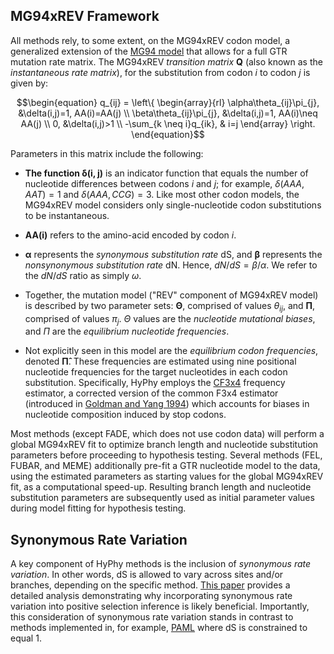 <!--------------------------------------------------------------------------------------->
## MG94xREV Framework
All methods rely, to some extent, on the MG94xREV codon model, a generalized extension of the [MG94 model](https://www.ncbi.nlm.nih.gov/labs/articles/7968485/) that allows for a full GTR mutation rate matrix. The MG94xREV *transition matrix* **Q** (also known as the *instantaneous rate matrix*), for the substitution from codon $i$ to codon $j$ is given by: 

$$\begin{equation}
q_{ij} = \left\{ 
\begin{array}{rl}
\alpha\theta_{ij}\pi_{j},         &\delta(i,j)=1, AA(i)=AA(j)     \\
\beta\theta_{ij}\pi_{j},          &\delta(i,j)=1, AA(i)\neq AA(j) \\
0,                                 &\delta(i,j)>1                  \\
-\sum_{k \neq i}q_{ik},            & i=j
\end{array} \right.
\end{equation}$$

Parameters in this matrix include the following:

* **The function $\boldsymbol{\delta(i,j)}$** is an indicator function that equals the number of nucleotide differences between codons $i$ and $j$; for example, $\delta(AAA,AAT) = 1$ and $\delta(AAA,CCG) = 3$. Like most other codon models, the MG94xREV model considers only single-nucleotide codon substitutions to be instantaneous. 

* $\boldsymbol{AA(i)}$ refers to the amino-acid encoded by codon $i$.

* $\boldsymbol{\alpha}$ represents the *synonymous substitution rate* dS, and $\boldsymbol{\beta}$ represents the *nonsynonymous substitution rate* dN. Hence, $dN/dS = \beta/\alpha$. We refer to the $dN/dS$ ratio as simply $\omega$.

* Together, the mutation model ("REV" component of MG94xREV model) is described by two parameter sets: $\boldsymbol{\Theta}$, comprised of values $\theta_{ij}$, and $\boldsymbol{\Pi}$, comprised of values $\pi_{j}$. $\Theta$ values are the *nucleotide mutational biases*, and $\Pi$ are the *equilibrium nucleotide frequencies*.
    
* Not explicitly seen in this model are the *equilibrium codon frequencies*, denoted $\boldsymbol{\hat{\Pi}}$. These frequencies are estimated using nine positional nucleotide frequencies for the target nucleotides in each codon substitution. Specifically, HyPhy employs the [CF3x4](http://dx.doi.org/10.1371/journal.pone.0011230) frequency estimator, a corrected version of the common F3x4 estimator (introduced in [Goldman and Yang 1994](https://www.ncbi.nlm.nih.gov/pubmed/7968486)) which accounts for biases in nucleotide composition induced by stop codons. 

Most methods (except FADE, which does not use codon data) will perform a global MG94xREV fit to optimize branch length and nucleotide substitution parameters before proceeding to hypothesis testing. Several methods (FEL, FUBAR, and MEME) additionally pre-fit a GTR nucleotide model to the data, using the estimated parameters as starting values for the global MG94xREV fit, as a computational speed-up. Resulting branch length and nucleotide substitution parameters are subsequently used as initial parameter values during model fitting for hypothesis testing.

<!--------------------------------------------------------------------------------------->
## Synonymous Rate Variation

A key component of HyPhy methods is the inclusion of *synonymous rate variation*. In other words, dS is allowed to vary across sites and/or branches, depending on the specific method. [This paper](https://doi.org/10.1093/molbev/msi232) provides a detailed analysis demonstrating why incorporating synonymous rate variation into positive selection inference is likely beneficial. Importantly, this consideration of synonymous rate variation stands in contrast to methods implemented in, for example, [PAML](https://doi.org/10.1093/molbev/msm088) where dS is constrained to equal 1.

